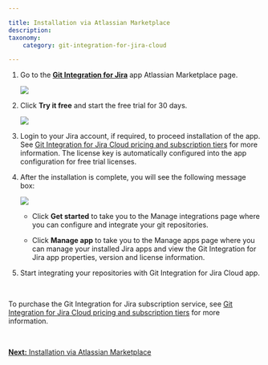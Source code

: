 ```yaml
---

title: Installation via Atlassian Marketplace
description:
taxonomy:
    category: git-integration-for-jira-cloud

---
```

1.  Go to the [**Git Integration for Jira**](https://marketplace.atlassian.com/apps/4984/git-integration-for-jira?tab=overview&hosting=cloud) [](https://marketplace.atlassian.com/plugins/com.xiplink.jira.git.jira_git_plugin)app Atlassian Marketplace page.

    ![](/wp-content/uploads/gij-gitcloud-new-installation-trial-buy-c.png)

2.  Click **Try it free** and start the free trial for 30 days.

    ![](/wp-content/uploads/gij-gitcloud-try-new-git-for-jira-cloud-app-c.png)

3.  Login to your Jira account, if required, to proceed installation of the app. See [Git Integration for Jira Cloud pricing and subscription tiers](https://marketplace.atlassian.com/apps/4984/git-integration-for-jira?hosting=cloud&tab=pricing) for more information. The license key is automatically configured into the app configuration for free trial licenses.

4.  After the installation is complete, you will see the following message box:

    ![](/wp-content/uploads/gij-gitcloud-installation-success-msg-balloon-c.png)

    *   Click **Get started** to take you to the Manage integrations page where you can configure and integrate your git repositories.

    *   Click **Manage app** to take you to the Manage apps page where you can manage your installed Jira apps and view the Git Integration for Jira app properties, version and license information.

5.  Start integrating your repositories with Git Integration for Jira Cloud app.

&nbsp;

<div class="bbb-callout bbb--tip">
    <div class="irow">
    <div class="ilogobox">
        <span class="logoimg"></span>
    </div>
    <div class="imsgbox">
        To purchase the Git Integration for Jira subscription service, see <a href='https://marketplace.atlassian.com/apps/4984/git-integration-for-jira?hosting=cloud&tab=pricing' target='_blank'>Git Integration for Jira Cloud pricing and subscription tiers</a> for more information.
    </div>
    </div>
</div>

&nbsp;

[**Next:** Installation via Atlassian Marketplace](/git-integration-for-jira-cloud/installation-via-atlassian-marketplace-gij-cloud)

